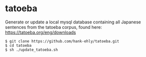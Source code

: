 # tatoeba

Generate or update a local mysql database containing all Japanese sentences from the tatoeba corpus, found here: https://tatoeba.org/eng/downloads

    $ git clone https://github.com/hank-ehly/tatoeba.git
    $ cd tatoeba
    $ sh ./update_tatoeba.sh
